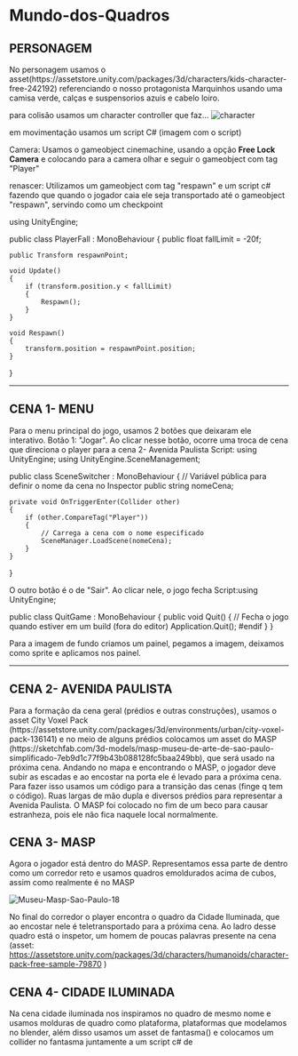 # Mundo-dos-Quadros
<h2>PERSONAGEM</h2>
No personagem usamos o asset(https://assetstore.unity.com/packages/3d/characters/kids-character-free-242192) referenciando o nosso protagonista Marquinhos usando uma camisa verde, calças e suspensorios azuis e cabelo loiro.

para colisão usamos um character controller que faz...
![character](https://github.com/user-attachments/assets/c1fc80e1-f5ef-4d8c-85a8-0745a61031d1)

em movimentação usamos um script C#
(imagem com o script)

Camera: Usamos o gameobject cinemachine, usando a opção <strong>Free Lock Camera</strong> e colocando para a camera olhar e seguir o gameobject com tag "Player"

renascer: Utilizamos um gameobject com tag "respawn" e um script c# fazendo que quando o jogador caia ele seja transportado até o gameobject "respawn", servindo como um checkpoint

using UnityEngine;

public class PlayerFall : MonoBehaviour
{
    public float fallLimit = -20f;

    public Transform respawnPoint;

    void Update()
    {
        if (transform.position.y < fallLimit)
        {
            Respawn();
        }
    }

    void Respawn()
    {
        transform.position = respawnPoint.position;
    }
}




<hr>
<h2>CENA 1- MENU</h2>
Para o menu principal do jogo, usamos 2 botões que deixaram ele interativo. Botão 1: "Jogar". Ao clicar nesse botão, ocorre uma troca de cena que direciona o player para a cena 2- Avenida Paulista
Script: using UnityEngine;
using UnityEngine.SceneManagement;

public class SceneSwitcher : MonoBehaviour
{
    // Variável pública para definir o nome da cena no Inspector
    public string nomeCena;

    private void OnTriggerEnter(Collider other)
    {
        if (other.CompareTag("Player"))
        {
            // Carrega a cena com o nome especificado
            SceneManager.LoadScene(nomeCena);
        }
    }
}

O outro botão é o de "Sair". Ao clicar nele, o jogo fecha
Script:using UnityEngine;

public class QuitGame : MonoBehaviour
{
    public void Quit()
    {
        // Fecha o jogo quando estiver em um build (fora do editor)
        Application.Quit();
        #endif
    }
}

Para a imagem de fundo criamos um painel, pegamos a imagem, deixamos como sprite e aplicamos nos painel.

<hr>
<h2>CENA 2- AVENIDA PAULISTA</h2>
Para a formação da cena geral (prédios e outras construções), usamos o asset City Voxel Pack
(https://assetstore.unity.com/packages/3d/environments/urban/city-voxel-pack-136141) e no meio de alguns prédios colocamos um asset do MASP (https://sketchfab.com/3d-models/masp-museu-de-arte-de-sao-paulo-simplificado-7eb9d1c77f9b43b088128fc5baa249bb), que será usado na próxima cena. Andando no mapa e encontrando o MASP, o jogador deve subir as escadas e ao encostar na porta ele é levado para a próxima cena. Para fazer isso usamos um código para a transição das cenas (finge q tem o código).
Ruas largas de mão dupla e diversos prédios para representar a Avenida Paulista. O MASP foi colocado no fim de um beco para causar estranheza, pois ele não fica naquele local normalmente.

<h2>CENA 3- MASP</h2>
Agora o jogador está dentro do MASP. Representamos essa parte de dentro como um corredor reto e usamos quadros emoldurados acima de cubos, assim como realmente é no MASP

![Museu-Masp-Sao-Paulo-18](https://github.com/user-attachments/assets/4d610717-a904-41e9-b753-de743bcb1091)

No final do corredor o player encontra o quadro da Cidade Iluminada, que ao encostar nele é teletransportado para a próxima cena. Ao ladro desse quadro está o inspetor, um homem de poucas palavras presente na cena (asset: https://assetstore.unity.com/packages/3d/characters/humanoids/character-pack-free-sample-79870 )

<h2>CENA 4- CIDADE ILUMINADA</h2>
Na cena cidade iluminada nos inspiramos no quadro de mesmo nome e usamos molduras de quadro como plataforma, plataformas que modelamos no blender, além disso usamos um asset de fantasma() e colocamos um collider no fantasma juntamente a um script c# de 
